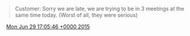 > Customer: Sorry we are late, we are trying to be in 3 meetings at the same time today\. \(Worst of all, they were serious\)

<img src="../../media/tweet.ico" width="12" /> [Mon Jun 29 17:05:46 +0000 2015](https://twitter.com/DromerDenker/status/615566843730919425)
